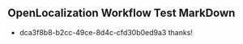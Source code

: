 ## OpenLocalization Workflow Test MarkDown
* dca3f8b8-b2cc-49ce-8d4c-cfd30b0ed9a3 thanks!

<!--HONumber=Aug16_HO4-->



